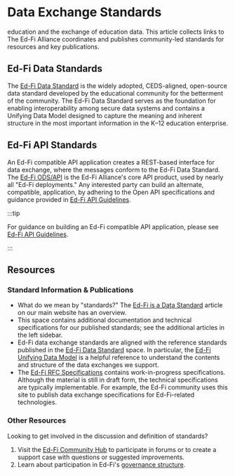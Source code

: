 # Data Exchange Standards

education and the exchange of education data. This article collects links to
The Ed-Fi Alliance coordinates and publishes community-led standards for
resources and key publications.

## Ed-Fi Data Standards

The [Ed-Fi Data Standard](/reference/data-exchange/data-standard/) is the widely adopted, CEDS-aligned,
open-source data standard developed by the educational community for the
betterment of the community. The Ed-Fi Data Standard serves as the foundation
for enabling interoperability among secure data systems and contains a Unifying
Data Model designed to capture the meaning and inherent structure in the most
important information in the K–12 education enterprise.

## Ed-Fi API Standards

An Ed-Fi compatible API application creates a REST-based interface for data
exchange, where the messages conform to the Ed-Fi Data Standard. The [Ed-Fi
ODS/API](/reference/ods-api) is the Ed-Fi Alliance's core API product, used by
nearly all "Ed-Fi deployments." Any interested party can build an alternate,
compatible, application, by adhering to the Open API specifications and guidance
provided in [Ed-Fi API Guidelines](./api-guidelines/readme.md).

:::tip

For guidance on building an Ed-Fi compatible API application, please see [Ed-Fi
API Guidelines](./api-guidelines/).

:::

## Resources

### Standard Information & Publications

* What do we mean by "standards?" The [Ed-Fi is a Data
  Standard](https://www.ed-fi.org/ed-fi-data-standard/) article on our main
  website has an overview.
* This space contains additional documentation and technical specifications for
  our published standards; see the additional articles in the left sidebar.
* Ed-Fi data exchange standards are aligned with the reference standards
  published in the [Ed-Fi Data Standard](/reference/data-exchange/data-standard/) space. In particular,
  the [Ed-Fi Unifying Data Model](./udm/readme.md) is a helpful reference
  to understand the contents and structure of the data exchanges we support.
* The [Ed-Fi RFC Specifications](./rfc/readme.md) contains work-in-progress
  specifications. Although the material is still in draft form, the technical
  specifications are typically implementable. For example, the Ed-Fi community
  uses this site to publish data exchange specifications for Ed-Fi-related
  technologies.

### Other Resources

Looking to get involved in the discussion and definition of standards?

1. Visit the [Ed-Fi Community Hub](https://community.ed-fi.org) to participate
   in forums or to create a support case with questions or suggested improvements.
2. Learn about participation in Ed-Fi's [governance
   structure](https://edfi.atlassian.net/wiki/spaces/GOV/overview).
